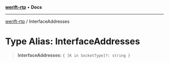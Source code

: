 [**werift-rtp**](../README.md) • **Docs**

***

[werift-rtp](../globals.md) / InterfaceAddresses

# Type Alias: InterfaceAddresses

> **InterfaceAddresses**: `{ [K in SocketType]?: string }`
